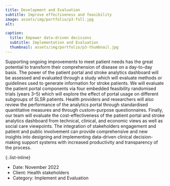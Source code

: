 ```yaml
---
title: Development and Evaluation
subtitle: Improve effectiveness and feasibility
image: assets/img/portfolio/p3-full.jpg
alt: 

caption:
  title: Empower data-driven decisions
  subtitle: Implementation and Evaluation
  thumbnail: assets/img/portfolio/p3-thumbnail.jpg
---
```


Supporting ongoing improvements to meet patient needs has the great potential to transform their comprehension of disease on a day-to-day basis.
The power of the patient portal and stroke analytics dashboard will be assessed and evaluated through a study which will evaluate methods or guidelines used to generate information for stroke patients.
We will evaluate the patient portal components via four embedded feasibility randomised trials (years 3–5) which will explore the effect of portal usage on different subgroups of SLSR patients.
Health providers and researchers will also review the performance of the analytics portal through standardised quantitative measures and through custom-purpose questionnaires.
Finally, our team will evaluate the cost-effectiveness of the patient portal and stroke analytics dashboard from technical, clinical, and economic views as well as social care viewpoints.
The integration of stakeholders engagement and patient and public involvement can provide comprehensive and new insights into designing and implementing data-driven clinical decision-making support systems
with increased productivity and transparency of the process.



{:.list-inline}
- Date: November 2022
- Client: Health stakeholders
- Category: Implement and Evaluation

